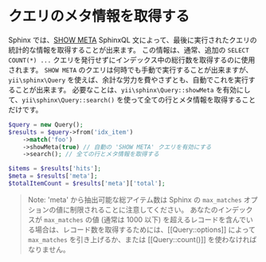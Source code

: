 クエリのメタ情報を取得する
==========================

Sphinx では、[SHOW META](http://sphinxsearch.com/docs/current.html#sphinxql-show-meta) SphinxQL 文によって、最後に実行されたクエリの統計的な情報を取得することが出来ます。
この情報は、通常、追加の `SELECT COUNT(*) ...` クエリを発行せずにインデックス中の総行数を取得するのに使用されます。
`SHOW META` のクエリは何時でも手動で実行することが出来ますが、`yii\sphinx\Query` を使えば、余計な労力を費やさずとも、自動でこれを実行することが出来ます。
必要なことは、`yii\sphinx\Query::showMeta` を有効にして、`yii\sphinx\Query::search()` を使って全ての行とメタ情報を取得することだけです。

```php
$query = new Query();
$results = $query->from('idx_item')
    ->match('foo')
    ->showMeta(true) // 自動の 'SHOW META' クエリを有効にする
    ->search(); // 全ての行とメタ情報を取得する

$items = $results['hits'];
$meta = $results['meta'];
$totalItemCount = $results['meta']['total'];
```

> Note: 'meta' から抽出可能な総アイテム数は Sphinx の `max_matches` オプションの値に制限されることに注意してください。
  あなたのインデックスが `max_matches` の値 (通常は 1000 以下) を超えるレコードを含んでいる場合は、レコード数を取得するためには、[[Query::options]] によって `max_matches` を引き上げるか、または [[Query::count()]] を使わなければなりません。
